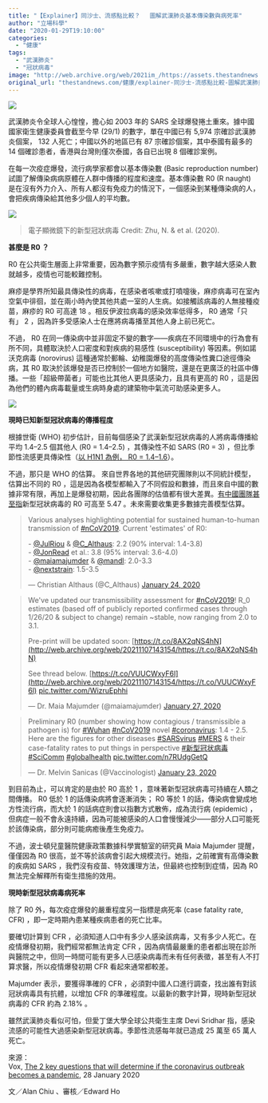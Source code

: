 ```yaml
---
title: "【Explainer】同沙士、流感點比較？ 　圖解武漢肺炎基本傳染數與病死率"
author: "立場科學"
date: "2020-01-29T19:10:00"
categories:
  - "健康"
tags:
  - "武漢肺炎"
  - "冠狀病毒"
image: "http://web.archive.org/web/2021im_/https://assets.thestandnews.com/media/photos/20200129-04_Kcgq6_RtreWED.png"
original_url: "thestandnews.com/健康/explainer-同沙士-流感點比較-圖解武漢肺炎基本傳染數與病死率"
---
```

![](http://web.archive.org/web/2021im_/https://assets.thestandnews.com/media/photos/20200129-04_Kcgq6_RtreWED.png)

武漢肺炎令全球人心惶惶，擔心如 2003 年的 SARS 全球爆發捲土重來。據中國國家衛生健康委員會截至今早 (29/1) 的數字，單在中國已有 5,974 宗確診武漢肺炎個案， 132 人死亡；中國以外的地區已有 87 宗確診個案，其中泰國有最多的 14 個確診患者，香港與台灣則僅次泰國，各自已出現 8 個確診案例。

在每一次疫症爆發，流行病學家都會以基本傳染數 (Basic reproduction number) 試圖了解傳染病病原體在人群中傳播的程度和速度。基本傳染數 R0 (R naught) 是在沒有外力介入、所有人都沒有免疫力的情況下，一個感染到某種傳染病的人，會把疾病傳染給其他多少個人的平均數。

![](http://web.archive.org/web/2021im_/https://assets.thestandnews.com/media/photos/nejmoa2001017_f3_Nj7FT_q85u6oM.jpeg)
> 電子顯微鏡下的新型冠狀病毒 Credit: Zhu, N. & et al. (2020).

**甚麼是 R0 ？**

R0 在公共衛生層面上非常重要，因為數字預示疫情有多嚴重，數字越大感染人數就越多，疫情也可能較難控制。

麻疹是學界所知最具傳染性的病毒，在感染者咳嗽或打噴嚏後，麻疹病毒可在室內空氣中徘徊，並在兩小時內使其他共處一室的人生病。如接觸該病毒的人無接種疫苗，麻疹的 R0 可高達 18 。相反伊波拉病毒的感染效率低得多， R0 通常「只有」 2 ，因為許多受感染人士在應將病毒播至其他人身上前已死亡。

不過， R0 在同一傳染病中並非固定不變的數字——疾病在不同環境中的行為會有所不同，具體取決於人口密度和對疾病的易感性 (susceptibility) 等因素。例如諾沃克病毒 (norovirus) 這種通常於郵輪、幼稚園爆發的高度傳染性糞口途徑傳染病，其 R0 取決於該爆發是否已控制於一個地方如醫院，還是在更廣泛的社區中傳播。一些「超級帶菌者」可能也比其他人更具感染力，且具有更高的 R0 ，這是因為他們的體內病毒載量或生病時身處的建築物中氣流可助感染更多人。

![](http://web.archive.org/web/2021im_/https://assets.thestandnews.com/media/photos/20200129-05_ArjXy_aNfNDoP.png)

**現時已知新型冠狀病毒的傳播程度**

根據世衛 (WHO) 初步估計，目前每個感染了武漢新型冠狀病毒的人將病毒傳播給平均 1.4–2.5 個其他人 (R0 \= 1.4–2.5) ，其傳染性不如 SARS (R0 \= 3) ，但比季節性流感更具傳染性（[以 H1N1 為例， R0 \= 1.4–1.6](http://web.archive.org/web/20211107143154/https://www.ncbi.nlm.nih.gov/pubmed/19545404)）。

不過，那只是 WHO 的估算。 來自世界各地的其他研究團隊則以不同統計模型，估算出不同的 R0 ，這是因為各模型都輸入了不同假設和數據，而且來自中國的數據非常有限，再加上是爆發初期，因此各團隊的估值都有很大差異。[有中國團隊甚至指](http://web.archive.org/web/20211107143154/https://www.biorxiv.org/content/10.1101/2020.01.23.916395v1)新型冠狀病毒的 R0 可高至 5.47 。未來需要收集更多數據完善模型估算。

> Various analyses highlighting potential for sustained human-to-human transmission of [#nCoV2019](http://web.archive.org/web/20211107143154/https://twitter.com/hashtag/nCoV2019?src=hash&ref_src=twsrc%5Etfw). Current 'estimates' of R0:  
>   
> \- [@JulRiou](http://web.archive.org/web/20211107143154/https://twitter.com/JulRiou?ref_src=twsrc%5Etfw) & [@C\_Althaus](http://web.archive.org/web/20211107143154/https://twitter.com/C_Althaus?ref_src=twsrc%5Etfw): 2.2 (90% interval: 1.4-3.8)  
> \- [@JonRead](http://web.archive.org/web/20211107143154/https://twitter.com/Jonread?ref_src=twsrc%5Etfw) et al.: 3.8 (95% interval: 3.6-4.0)  
> \- [@maiamajumder](http://web.archive.org/web/20211107143154/https://twitter.com/maiamajumder?ref_src=twsrc%5Etfw) & [@mandl](http://web.archive.org/web/20211107143154/https://twitter.com/mandl?ref_src=twsrc%5Etfw): 2.0-3.3  
> \- [@nextstrain](http://web.archive.org/web/20211107143154/https://twitter.com/nextstrain?ref_src=twsrc%5Etfw): 1.5-3.5
> 
> — Christian Althaus (@C\_Althaus) [January 24, 2020](http://web.archive.org/web/20211107143154/https://twitter.com/C_Althaus/status/1220723566272045057?ref_src=twsrc%5Etfw)

> We've updated our transmissibility assessment for [#nCoV2019](http://web.archive.org/web/20211107143154/https://twitter.com/hashtag/nCoV2019?src=hash&ref_src=twsrc%5Etfw)! R\_0 estimates (based off of publicly reported confirmed cases through 1/26/20 & subject to change) remain ~stable, now ranging from 2.0 to 3.1.  
>   
> Pre-print will be updated soon: [https://t.co/8AX2qNS4hN](http://web.archive.org/web/20211107143154/https://t.co/8AX2qNS4hN)  
>   
> See thread below. [https://t.co/VUUCWxyF6l](http://web.archive.org/web/20211107143154/https://t.co/VUUCWxyF6l) [pic.twitter.com/WizruEphhi](http://web.archive.org/web/20211107143154/https://t.co/WizruEphhi)
> 
> — Dr. Maia Majumder (@maiamajumder) [January 27, 2020](http://web.archive.org/web/20211107143154/https://twitter.com/maiamajumder/status/1221594560851251201?ref_src=twsrc%5Etfw)

> Preliminary R0 (number showing how contagious / transmissible a pathogen is) for [#Wuhan](http://web.archive.org/web/20211107143154/https://twitter.com/hashtag/Wuhan?src=hash&ref_src=twsrc%5Etfw) [#nCoV2019](http://web.archive.org/web/20211107143154/https://twitter.com/hashtag/nCoV2019?src=hash&ref_src=twsrc%5Etfw) novel [#coronavirus](http://web.archive.org/web/20211107143154/https://twitter.com/hashtag/coronavirus?src=hash&ref_src=twsrc%5Etfw): 1.4 - 2.5. Here are the figures for other diseases [#SARSvirus](http://web.archive.org/web/20211107143154/https://twitter.com/hashtag/SARSvirus?src=hash&ref_src=twsrc%5Etfw) [#MERS](http://web.archive.org/web/20211107143154/https://twitter.com/hashtag/MERS?src=hash&ref_src=twsrc%5Etfw) & their case-fatality rates to put things in perspective [#新型冠状病毒](http://web.archive.org/web/20211107143154/https://twitter.com/hashtag/%E6%96%B0%E5%9E%8B%E5%86%A0%E7%8A%B6%E7%97%85%E6%AF%92?src=hash&ref_src=twsrc%5Etfw) [#SciComm](http://web.archive.org/web/20211107143154/https://twitter.com/hashtag/SciComm?src=hash&ref_src=twsrc%5Etfw) [#globalhealth](http://web.archive.org/web/20211107143154/https://twitter.com/hashtag/globalhealth?src=hash&ref_src=twsrc%5Etfw) [pic.twitter.com/n7RUdgGetQ](http://web.archive.org/web/20211107143154/https://t.co/n7RUdgGetQ)
> 
> — Dr. Melvin Sanicas (@Vaccinologist) [January 23, 2020](http://web.archive.org/web/20211107143154/https://twitter.com/Vaccinologist/status/1220469109378502658?ref_src=twsrc%5Etfw)

到目前為止，可以肯定的是由於 R0 高於 1 ，意味著新型冠狀病毒可持續在人類之間傳播。 R0 低於 1 的話傳染病將會逐漸消失； R0 等於 1 的話，傳染病會變成地方性流行病，而大於 1 的話病症則會以指數方式散佈，成為流行病 (epidemic) ，但病症一般不會永遠持續，因為可能被感染的人口會慢慢減少——部分人口可能死於該傳染病，部分則可能病癒後產生免疫力。

不過，波士頓兒童醫院健康政策數據科學實驗室的研究員 Maia Majumder 提醒，僅僅因為 R0 很高，並不等於該病會引起大規模流行。她指，之前確實有高傳染數的疾病如 SARS ，我們沒有疫苗、特效護理方法，但最終也控制到症情，因為 R0 無法完全解釋所有衛生措施的效用。

**現時新型冠狀病毒病死率**

除了 R0 外，每次疫症爆發的嚴重程度另一指標是病死率 (case fatality rate, CFR) ，即一定時期內患某種疾病患者的死亡比率。

要確切計算到 CFR ，必須知道人口中有多少人感染該病毒，又有多少人死亡。在疫情爆發初期，我們經常都無法肯定 CFR ，因為病情最嚴重的患者都出現在診所與醫院之中，但同一時間可能有更多人已感染病毒而未有任何表徵，甚至有人不打算求醫，所以疫情爆發初期 CFR 看起來通常都較差。

Majumder 表示，要獲得準確的 CFR ，必須對中國人口進行調查，找出誰有對該冠狀病毒具有抗體，以增加 CFR 的準確程度。以最新的數字計算，現時新型冠狀病毒的 CFR 約為 2.18% 。

雖然武漢肺炎看似可怕，但愛丁堡大學全球公共衛生主席 Devi Sridhar 指，感染流感的可能性大過感染新型冠狀病毒。季節性流感每年就已造成 25 萬至 65 萬人死亡。

來源：  
Vox, [The 2 key questions that will determine if the coronavirus outbreak becomes a pandemic](http://web.archive.org/web/20211107143154/https://www.vox.com/2020/1/28/21079946/coronavirus-china-wuhan-deaths-pandemic), 28 January 2020

文／Alan Chiu 、審核／Edward Ho
